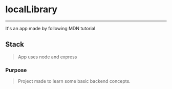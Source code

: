 # localLibrary

---

It's an app made by following MDN tutorial

## Stack

> App uses node and express

### Purpose

> Project made to learn some basic backend concepts.
